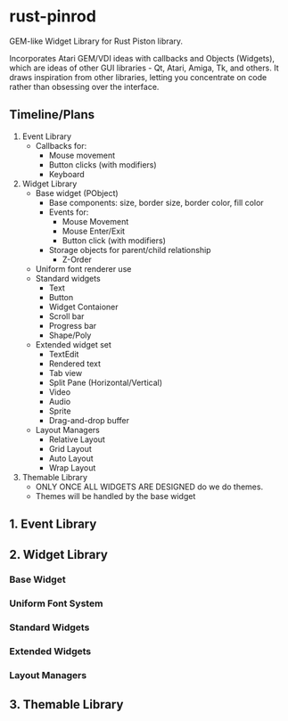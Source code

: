 # rust-pinrod

GEM-like Widget Library for Rust Piston library.

Incorporates Atari GEM/VDI ideas with callbacks and Objects (Widgets), which
are ideas of other GUI libraries - Qt, Atari, Amiga, Tk, and others.  It draws
inspiration from other libraries, letting you concentrate on code rather than
obsessing over the interface.

## Timeline/Plans

1. Event Library
   - Callbacks for:
       - Mouse movement
       - Button clicks (with modifiers)
       - Keyboard
2. Widget Library
   - Base widget (PObject)
       - Base components: size, border size, border color, fill color
       - Events for:
           - Mouse Movement
           - Mouse Enter/Exit
           - Button click (with modifiers)
       - Storage objects for parent/child relationship
           - Z-Order
   - Uniform font renderer use
   - Standard widgets
       - Text
       - Button
       - Widget Contaioner
       - Scroll bar
       - Progress bar
       - Shape/Poly
   - Extended widget set
       - TextEdit
       - Rendered text
       - Tab view
       - Split Pane (Horizontal/Vertical)
       - Video
       - Audio
       - Sprite
       - Drag-and-drop buffer
   - Layout Managers
       - Relative Layout
       - Grid Layout
       - Auto Layout
       - Wrap Layout
3. Themable Library
   - ONLY ONCE ALL WIDGETS ARE DESIGNED do we do themes.
   - Themes will be handled by the base widget

## 1. Event Library

## 2. Widget Library

### Base Widget

### Uniform Font System

### Standard Widgets

### Extended Widgets

### Layout Managers

## 3. Themable Library


